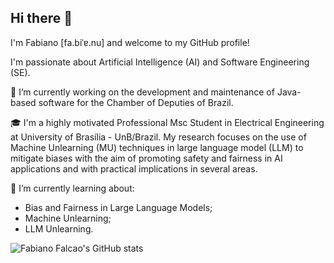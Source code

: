 ## Hi there 👋 

<!--
**fabianumfalco/fabianumfalco** is a ✨ _special_ ✨ repository because its `README.md` (this file) appears on your GitHub profile.

Here are some ideas to get you started:

- 🔭 I’m currently working on ...
- 🌱 I’m currently learning ...
- 👯 I’m looking to collaborate on ...
- 🤔 I’m looking for help with ...
- 💬 Ask me about ...
- 📫 How to reach me: ...
- 😄 Pronouns: ...
- ⚡ Fun fact: ...
-->

I'm Fabiano [fa\.biˈɐ.nu] and welcome to my GitHub profile!

I'm passionate about Artificial Intelligence (AI) and Software Engineering (SE).

🔭 I’m currently working on the development and maintenance of Java-based software for the Chamber of Deputies of Brazil.

🎓 I'm a highly motivated Professional Msc Student in Electrical Engineering at University of Brasília - UnB/Brazil. My research focuses on the use of Machine Unlearning (MU) techniques in large language model (LLM) to mitigate biases with the aim of promoting safety and fairness in AI applications and with practical implications in several areas.

🌱 I’m currently learning about:
  - Bias and Fairness in Large Language Models;
  - Machine Unlearning;
  - LLM Unlearning.


![Fabiano Falcao's GitHub stats](https://github-readme-stats.vercel.app/api?username=fabianumfalco&show_icons=true&theme=transparent&show=reviews,discussions_started,discussions_answered,prs_merged,prs_merged_percentage)
